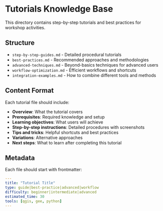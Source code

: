 # Tutorials Knowledge Base

This directory contains step-by-step tutorials and best practices for workshop activities.

## Structure

- `step-by-step-guides.md` - Detailed procedural tutorials
- `best-practices.md` - Recommended approaches and methodologies
- `advanced-techniques.md` - Beyond-basics techniques for advanced users
- `workflow-optimization.md` - Efficient workflows and shortcuts
- `integration-examples.md` - How to combine different tools and methods

## Content Format

Each tutorial file should include:
- **Overview**: What the tutorial covers
- **Prerequisites**: Required knowledge and setup
- **Learning objectives**: What users will achieve
- **Step-by-step instructions**: Detailed procedures with screenshots
- **Tips and tricks**: Helpful shortcuts and best practices
- **Variations**: Alternative approaches
- **Next steps**: What to learn after completing this tutorial

## Metadata

Each file should start with frontmatter:
```yaml
---
title: "Tutorial Title"
type: guide|best-practice|advanced|workflow
difficulty: beginner|intermediate|advanced
estimated_time: 30
tools: [qgis, gee, python]
---
``` 